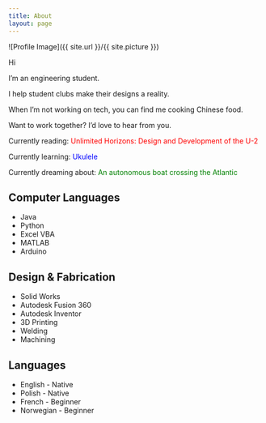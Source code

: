 ```yaml
---
title: About
layout: page
---
```

![Profile Image]({{ site.url }}/{{ site.picture }})

<p>Hi</p>
<p>I’m an engineering student.</p>
<p>I help student clubs make their designs a reality.</p>
<p>When I’m not working on tech, you can find me cooking Chinese food.</p>
<p>Want to work together? I’d love to hear from you.</p>

<p>Currently reading: <font color="red">Unlimited Horizons: Design and Development of the U-2</font></p>
<p>Currently learning: <font color="blue">Ukulele</font></p>
<p>Currently dreaming about: <font color="green">An autonomous boat crossing the Atlantic</font></p>

<h2>Computer Languages</h2>

<ul class="skill-list">
	<li>Java</li>
	<li>Python</li>
	<li>Excel VBA</li>
	<li>MATLAB</li>
	<li>Arduino</li>
</ul>

<h2>Design & Fabrication</h2>

<ul class="skill-list">
	<li>Solid Works</li>
	<li>Autodesk Fusion 360</li>
	<li>Autodesk Inventor</li>
	<li>3D Printing</li>
	<li>Welding</li>
	<li>Machining</li>
</ul>

<h2>Languages</h2>

<ul class="skill-list">
	<li>English - Native</li>
	<li>Polish - Native</li>
	<li>French - Beginner</li>
	<li>Norwegian - Beginner</li>
</ul>

